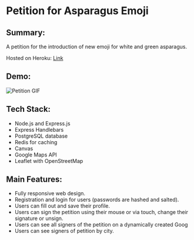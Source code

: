 # Petition for Asparagus Emoji

## Summary:
A petition for the introduction of new emoji for white and green asparagus.

Hosted on Heroku: [Link](http://asparagus-emoji.herokuapp.com/)

## Demo:
![Petition GIF](./docs/readme.gif)

## Tech Stack:
* Node.js and Express.js
* Express Handlebars
* PostgreSQL database
* Redis for caching
* Canvas
* Google Maps API
* Leaflet with OpenStreetMap

## Main Features:
* Fully responsive web design.
* Registration and login for users (passwords are hashed and salted).
* Users can fill out and save their profile.
* Users can sign the petition using their mouse or via touch, change their signature or unsign.
* Users can see all signers of the petition on a dynamically created Goog
* Users can see signers of petition by city.

